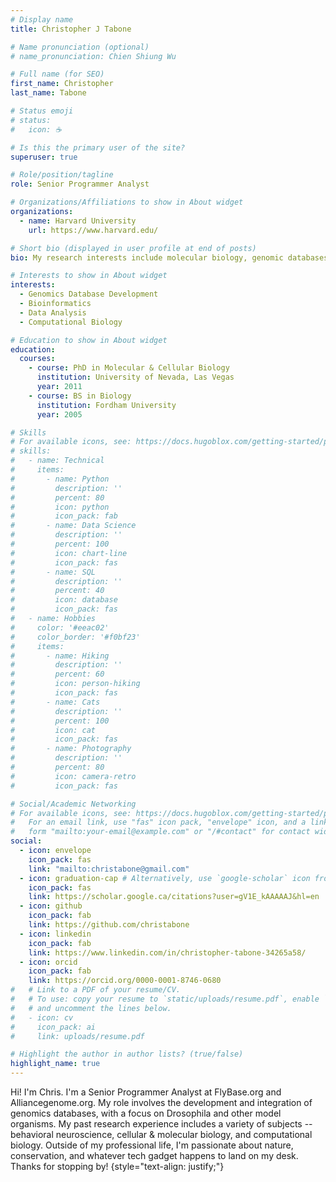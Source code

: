 ```yaml
---
# Display name
title: Christopher J Tabone

# Name pronunciation (optional)
# name_pronunciation: Chien Shiung Wu

# Full name (for SEO)
first_name: Christopher
last_name: Tabone

# Status emoji
# status:
#   icon: ☕️

# Is this the primary user of the site?
superuser: true

# Role/position/tagline
role: Senior Programmer Analyst

# Organizations/Affiliations to show in About widget
organizations:
  - name: Harvard University
    url: https://www.harvard.edu/

# Short bio (displayed in user profile at end of posts)
bio: My research interests include molecular biology, genomic databases, and bioinformatics.

# Interests to show in About widget
interests:
  - Genomics Database Development
  - Bioinformatics
  - Data Analysis
  - Computational Biology

# Education to show in About widget
education:
  courses:
    - course: PhD in Molecular & Cellular Biology
      institution: University of Nevada, Las Vegas
      year: 2011
    - course: BS in Biology
      institution: Fordham University
      year: 2005

# Skills
# For available icons, see: https://docs.hugoblox.com/getting-started/page-builder/#icons
# skills:
#   - name: Technical
#     items:
#       - name: Python
#         description: ''
#         percent: 80
#         icon: python
#         icon_pack: fab
#       - name: Data Science
#         description: ''
#         percent: 100
#         icon: chart-line
#         icon_pack: fas
#       - name: SQL
#         description: ''
#         percent: 40
#         icon: database
#         icon_pack: fas
#   - name: Hobbies
#     color: '#eeac02'
#     color_border: '#f0bf23'
#     items:
#       - name: Hiking
#         description: ''
#         percent: 60
#         icon: person-hiking
#         icon_pack: fas
#       - name: Cats
#         description: ''
#         percent: 100
#         icon: cat
#         icon_pack: fas
#       - name: Photography
#         description: ''
#         percent: 80
#         icon: camera-retro
#         icon_pack: fas

# Social/Academic Networking
# For available icons, see: https://docs.hugoblox.com/getting-started/page-builder/#icons
#   For an email link, use "fas" icon pack, "envelope" icon, and a link in the
#   form "mailto:your-email@example.com" or "/#contact" for contact widget.
social:
  - icon: envelope
    icon_pack: fas
    link: "mailto:christabone@gmail.com"
  - icon: graduation-cap # Alternatively, use `google-scholar` icon from `ai` icon pack
    icon_pack: fas
    link: https://scholar.google.ca/citations?user=gV1E_kAAAAAJ&hl=en
  - icon: github
    icon_pack: fab
    link: https://github.com/christabone
  - icon: linkedin
    icon_pack: fab
    link: https://www.linkedin.com/in/christopher-tabone-34265a58/
  - icon: orcid
    icon_pack: fab
    link: https://orcid.org/0000-0001-8746-0680
#   # Link to a PDF of your resume/CV.
#   # To use: copy your resume to `static/uploads/resume.pdf`, enable `ai` icons in `params.yaml`,
#   # and uncomment the lines below.
#   - icon: cv
#     icon_pack: ai
#     link: uploads/resume.pdf

# Highlight the author in author lists? (true/false)
highlight_name: true
---
```


Hi! I'm Chris. I'm a Senior Programmer Analyst at FlyBase.org and Alliancegenome.org. My role involves the development and integration of genomics databases, with a focus on Drosophila and other model organisms. My past research experience includes a variety of subjects -- behavioral neuroscience, cellular & molecular biology, and computational biology. Outside of my professional life, I'm passionate about nature, conservation, and whatever tech gadget happens to land on my desk. Thanks for stopping by!
{style="text-align: justify;"}
